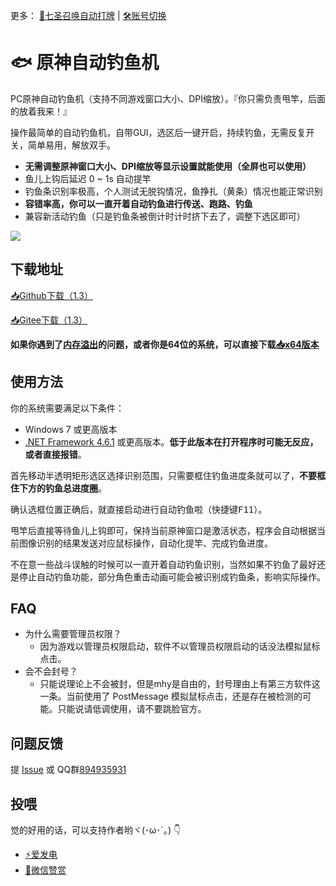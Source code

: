 更多： [🎲七圣召唤自动打牌](https://github.com/babalae/genius-invokation-auto-toy) | [🛠️账号切换](https://github.com/babalae/mihoyo-starter)

# 🐟 原神自动钓鱼机

PC原神自动钓鱼机（支持不同游戏窗口大小、DPI缩放）。『你只需负责甩竿，后面的放着我来！』

操作最简单的自动钓鱼机，自带GUI，选区后一键开启，持续钓鱼，无需反复开关，简单易用，解放双手。

* **无需调整原神窗口大小、DPI缩放等显示设置就能使用（全屏也可以使用）**
* 鱼儿上钩后延迟 0 ~ 1s 自动提竿
* 钓鱼条识别率极高，个人测试无脱钩情况，鱼挣扎（黄条）情况也能正常识别
* **容错率高，你可以一直开着自动钓鱼进行传送、跑路、钓鱼**
* 兼容新活动钓鱼（只是钓鱼条被倒计时计时挤下去了，调整下选区即可）

![](https://raw.githubusercontent.com/babalae/genshin-fishing-toy/master/Image/demo.gif)

## 下载地址

[📥Github下载（1.3）](https://github.com/babalae/genshin-fishing-toy/releases/download/v1.3/GenshinAutoFish_v1.3.zip)

[📥Gitee下载（1.3）](https://gitee.com/babalae/genshin-auto-fish/attach_files/839858/download/GenshinAutoFish_v1.3.zip)

**如果你遇到了[内存溢出](https://github.com/babalae/genshin-fishing-toy/issues/18)的问题，或者你是64位的系统，可以直接下载[📥x64版本](https://wwn.lanzouy.com/ibNbY05bx50f)**

## 使用方法

你的系统需要满足以下条件：
  * Windows 7 或更高版本
  * [.NET Framework 4.6.1](https://support.microsoft.com/zh-cn/topic/windows-net-framework-4-6-1-%E8%84%B1%E6%9C%BA%E5%AE%89%E8%A3%85%E7%A8%8B%E5%BA%8F-842e545a-bad5-c538-e491-578d017e677c) 或更高版本。**低于此版本在打开程序时可能无反应，或者直接报错**。


首先移动半透明矩形选区选择识别范围，只需要框住钓鱼进度条就可以了，**不要框住下方的钓鱼总进度圈**。

确认选框位置正确后，就直接启动进行自动钓鱼啦（快捷键<kbd>F11</kbd>）。

甩竿后直接等待鱼儿上钩即可，保持当前原神窗口是激活状态，程序会自动根据当前图像识别的结果发送对应鼠标操作，自动化提竿、完成钓鱼进度。

不在意一些战斗误触的时候可以一直开着自动钓鱼识别，当然如果不钓鱼了最好还是停止自动钓鱼功能，部分角色重击动画可能会被识别成钓鱼条，影响实际操作。

## FAQ
* 为什么需要管理员权限？
  * 因为游戏以管理员权限启动，软件不以管理员权限启动的话没法模拟鼠标点击。
* 会不会封号？
  * 只能说理论上不会被封，但是mhy是自由的，封号理由上有第三方软件这一条。当前使用了 PostMessage 模拟鼠标点击，还是存在被检测的可能。只能说请低调使用，请不要跳脸官方。

## 问题反馈

提 [Issue](https://github.com/babalae/genshin-fishing-toy/issues) 或 QQ群[894935931](https://qm.qq.com/cgi-bin/qm/qr?k=u9Ij0HrDVQhvcoFvaiQGv38V3R7ZNY6K&jump_from=webapi&authKey=N++f74HhGHDzFje1dDD6E8vzuf45jmSFaPiVbc3Z7x/nTUWGwZ3UdSPqYQqPfOXK)
 
## 投喂

觉的好用的话，可以支持作者哟ヾ(･ω･`｡) 👇
* [⚡爱发电](https://afdian.net/@huiyadanli)
* [🍚微信赞赏](https://github.com/huiyadanli/huiyadanli/blob/master/DONATE.md)
